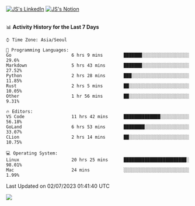 
[![JS's LinkedIn](https://img.shields.io/badge/LinkedIn-blue?style=for-the-badge&logo=linkedin)](https://www.linkedin.com/in/jaeseung-lee-5a2a32139/) 
[![JS's Notion](https://img.shields.io/badge/Notion-black?style=for-the-badge&logo=notion)](https://bit.ly/ljswiki1) <br><br>
<!-- ![JS's GitHub stats](https://github-readme-stats-lemon-five.vercel.app/api?username=tkxkd0159&hide=contribs,prs,stars,issues&show_icons=true&theme=react&include_all_commits=true)   -->
<!-- ![Top Langs](https://github-readme-stats-lemon-five.vercel.app/api/top-langs/?username=tkxkd0159&layout=compact&hide=jupyter%20notebook,scss,html,css&langs_count=10)  -->


<!--START_SECTION:waka-->
📊 **Activity History for the Last 7 Days** 

```text
⌚︎ Time Zone: Asia/Seoul

💬 Programming Languages: 
Go                       6 hrs 9 mins        ███████░░░░░░░░░░░░░░░░░░   29.6% 
Markdown                 5 hrs 43 mins       ███████░░░░░░░░░░░░░░░░░░   27.52% 
Python                   2 hrs 28 mins       ███░░░░░░░░░░░░░░░░░░░░░░   11.85% 
Rust                     2 hrs 5 mins        ██░░░░░░░░░░░░░░░░░░░░░░░   10.05% 
Other                    1 hr 56 mins        ██░░░░░░░░░░░░░░░░░░░░░░░   9.31%

🔥 Editors: 
VS Code                  11 hrs 42 mins      ██████████████░░░░░░░░░░░   56.18% 
GoLand                   6 hrs 53 mins       ████████░░░░░░░░░░░░░░░░░   33.07% 
CLion                    2 hrs 14 mins       ██░░░░░░░░░░░░░░░░░░░░░░░   10.75%

💻 Operating System: 
Linux                    20 hrs 25 mins      ████████████████████████░   98.01% 
Mac                      24 mins             ░░░░░░░░░░░░░░░░░░░░░░░░░   1.99%

```


 Last Updated on 02/07/2023 01:41:40 UTC
<!--END_SECTION:waka-->

<a href="https://github.com/tkxkd0159/dsalgo">
  <img align="center" src="https://github-readme-stats-lemon-five.vercel.app/api/pin/?username=tkxkd0159&repo=dsalgo&theme=react" />
</a>


<!---
- 🔭 I’m currently working on ...
- 🌱 I’m currently learning blockchain and distributed network
- 👯 I’m looking to collaborate on ...
- 🤔 I’m looking for help with ...
- 💬 Ask me about ...
- 📫 How to reach me: ...
- 😄 Pronouns: ...
- ⚡ Fun fact: ...
-->
